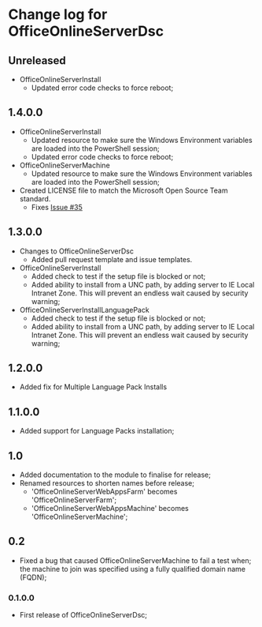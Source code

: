 # Change log for OfficeOnlineServerDsc

## Unreleased

* OfficeOnlineServerInstall
  * Updated error code checks to force reboot;

## 1.4.0.0

* OfficeOnlineServerInstall
  * Updated resource to make sure the Windows Environment
    variables are loaded into the PowerShell session;
  * Updated error code checks to force reboot;
* OfficeOnlineServerMachine
  * Updated resource to make sure the Windows Environment
    variables are loaded into the PowerShell session;
* Created LICENSE file to match the Microsoft Open Source Team standard.
  * Fixes [Issue #35](https://github.com/PowerShell/OfficeOnlineServerDsc/issues/35)

## 1.3.0.0

* Changes to OfficeOnlineServerDsc
  * Added pull request template and issue templates.
* OfficeOnlineServerInstall
  * Added check to test if the setup file is blocked or not;
  * Added ability to install from a UNC path, by adding server
    to IE Local Intranet Zone. This will prevent an endless wait
    caused by security warning;
* OfficeOnlineServerInstallLanguagePack
  * Added check to test if the setup file is blocked or not;
  * Added ability to install from a UNC path, by adding server
    to IE Local Intranet Zone. This will prevent an endless wait
    caused by security warning;

## 1.2.0.0

* Added fix for Multiple Language Pack Installs

## 1.1.0.0

* Added support for Language Packs installation;

## 1.0

* Added documentation to the module to finalise for release;
* Renamed resources to shorten names before release;
  * 'OfficeOnlineServerWebAppsFarm' becomes 'OfficeOnlineServerFarm';
  * 'OfficeOnlineServerWebAppsMachine' becomes 'OfficeOnlineServerMachine';

## 0.2

* Fixed a bug that caused OfficeOnlineServerMachine to fail a test when;
  the machine to join was specified using a fully qualified domain name (FQDN);

### 0.1.0.0

* First release of OfficeOnlineServerDsc;
